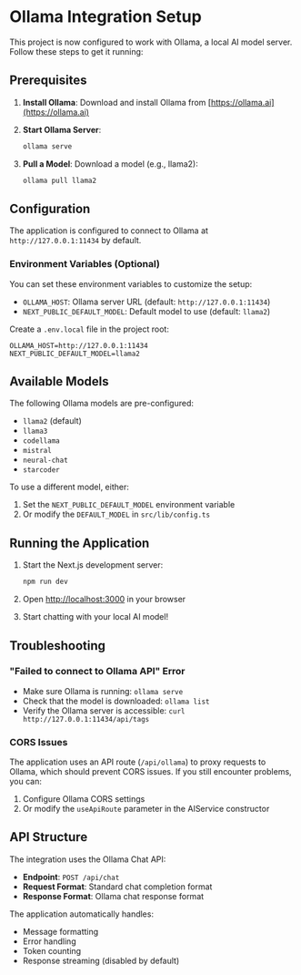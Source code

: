 # Ollama Integration Setup

This project is now configured to work with Ollama, a local AI model server. Follow these steps to get it running:

## Prerequisites

1. **Install Ollama**: Download and install Ollama from [https://ollama.ai](https://ollama.ai)

2. **Start Ollama Server**: 
   ```bash
   ollama serve
   ```

3. **Pull a Model**: Download a model (e.g., llama2):
   ```bash
   ollama pull llama2
   ```

## Configuration

The application is configured to connect to Ollama at `http://127.0.0.1:11434` by default.

### Environment Variables (Optional)

You can set these environment variables to customize the setup:

- `OLLAMA_HOST`: Ollama server URL (default: `http://127.0.0.1:11434`)
- `NEXT_PUBLIC_DEFAULT_MODEL`: Default model to use (default: `llama2`)

Create a `.env.local` file in the project root:

```env
OLLAMA_HOST=http://127.0.0.1:11434
NEXT_PUBLIC_DEFAULT_MODEL=llama2
```

## Available Models

The following Ollama models are pre-configured:

- `llama2` (default)
- `llama3`
- `codellama`
- `mistral`
- `neural-chat`
- `starcoder`

To use a different model, either:
1. Set the `NEXT_PUBLIC_DEFAULT_MODEL` environment variable
2. Or modify the `DEFAULT_MODEL` in `src/lib/config.ts`

## Running the Application

1. Start the Next.js development server:
   ```bash
   npm run dev
   ```

2. Open [http://localhost:3000](http://localhost:3000) in your browser

3. Start chatting with your local AI model!

## Troubleshooting

### "Failed to connect to Ollama API" Error

- Make sure Ollama is running: `ollama serve`
- Check that the model is downloaded: `ollama list`
- Verify the Ollama server is accessible: `curl http://127.0.0.1:11434/api/tags`

### CORS Issues

The application uses an API route (`/api/ollama`) to proxy requests to Ollama, which should prevent CORS issues. If you still encounter problems, you can:

1. Configure Ollama CORS settings
2. Or modify the `useApiRoute` parameter in the AIService constructor

## API Structure

The integration uses the Ollama Chat API:

- **Endpoint**: `POST /api/chat`
- **Request Format**: Standard chat completion format
- **Response Format**: Ollama chat response format

The application automatically handles:
- Message formatting
- Error handling
- Token counting
- Response streaming (disabled by default)
